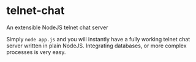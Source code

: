 # telnet-chat
An extensible NodeJS telnet chat server

Simply `node app.js` and you will instantly have a fully working telnet chat server written in plain NodeJS. Integrating databases, or more complex processes is very easy.
